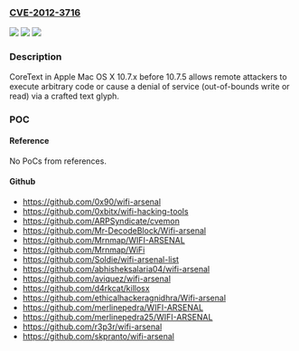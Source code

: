 ### [CVE-2012-3716](https://cve.mitre.org/cgi-bin/cvename.cgi?name=CVE-2012-3716)
![](https://img.shields.io/static/v1?label=Product&message=n%2Fa&color=blue)
![](https://img.shields.io/static/v1?label=Version&message=n%2Fa&color=blue)
![](https://img.shields.io/static/v1?label=Vulnerability&message=n%2Fa&color=brighgreen)

### Description

CoreText in Apple Mac OS X 10.7.x before 10.7.5 allows remote attackers to execute arbitrary code or cause a denial of service (out-of-bounds write or read) via a crafted text glyph.

### POC

#### Reference
No PoCs from references.

#### Github
- https://github.com/0x90/wifi-arsenal
- https://github.com/0xbitx/wifi-hacking-tools
- https://github.com/ARPSyndicate/cvemon
- https://github.com/Mr-DecodeBlock/Wifi-arsenal
- https://github.com/Mrnmap/WIFI-ARSENAL
- https://github.com/Mrnmap/WiFi
- https://github.com/Soldie/wifi-arsenal-list
- https://github.com/abhisheksalaria04/wifi-arsenal
- https://github.com/aviquez/wifi-arsenal
- https://github.com/d4rkcat/killosx
- https://github.com/ethicalhackeragnidhra/Wifi-arsenal
- https://github.com/merlinepedra/WIFI-ARSENAL
- https://github.com/merlinepedra25/WIFI-ARSENAL
- https://github.com/r3p3r/wifi-arsenal
- https://github.com/skpranto/wifi-arsenal

